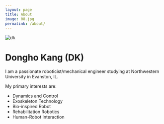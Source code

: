 ```yaml
---
layout: page
title: About
image: 08.jpg
permalink: /about/
---
```

![dk](https://raw.github.com/rubberdk/rubberdk.github.io/master/img/dk.png) <br/>

# Dongho Kang (DK)

I am a passionate roboticist/mechanical engineer studying at Northwestern University in Evanston, IL. 

My primary interests are:
- Dynamics and Control
- Exoskeleton Technology
- Bio-inspired Robot
- Rehabilitation Robotics
- Human-Robot Interaction


